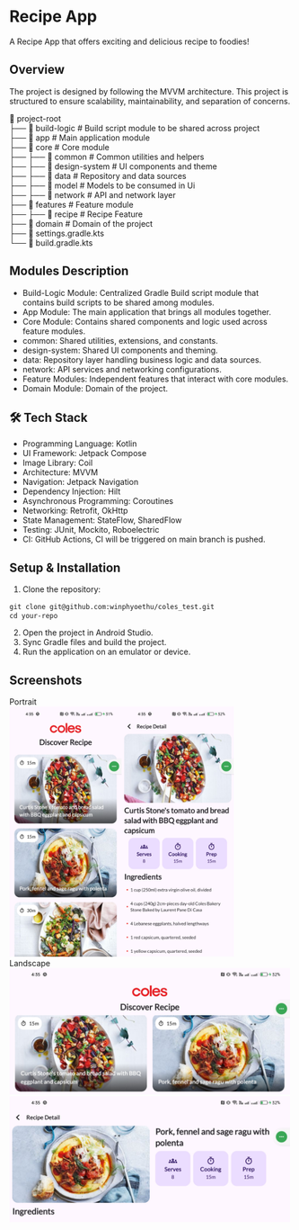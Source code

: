 # Recipe App

A Recipe App that offers exciting and delicious recipe to foodies!

## Overview
The project is designed by following the MVVM architecture. This project is structured to ensure scalability, maintainability, and separation of concerns.

📂 project-root<br>
├── 📂 build-logic        # Build script module to be shared across project<br>
├── 📂 app                # Main application module<br>
├── 📂 core               # Core module<br>
├── ├── 📂 common         # Common utilities and helpers<br>
├── ├── 📂 design-system  # UI components and theme<br>
├── ├── 📂 data           # Repository and data sources<br>
├── ├── 📂 model          # Models to be consumed  in Ui<br>
├── ├── 📂 network        # API and network layer<br>
├── 📂 features           # Feature module<br>
├── ├── 📂 recipe         # Recipe Feature<br>
├── 📂 domain             # Domain of the project<br>
├── 📄 settings.gradle.kts<br>
└── 📄 build.gradle.kts<br>

## Modules Description
- Build-Logic Module: Centralized Gradle Build script module that contains build scripts to be shared among modules.
- App Module: The main application that brings all modules together.
- Core Module: Contains shared components and logic used across feature modules.
- common: Shared utilities, extensions, and constants.
- design-system: Shared UI components and theming.
- data: Repository layer handling business logic and data sources.
- network: API services and networking configurations.
- Feature Modules: Independent features that interact with core modules.
- Domain Module: Domain of the project.

## 🛠️ Tech Stack
- Programming Language: Kotlin
- UI Framework: Jetpack Compose
- Image Library: Coil
- Architecture: MVVM
- Navigation: Jetpack Navigation
- Dependency Injection: Hilt
- Asynchronous Programming: Coroutines
- Networking: Retrofit, OkHttp
- State Management: StateFlow, SharedFlow
- Testing: JUnit, Mockito, Roboelectric
- CI: GitHub Actions, CI will be triggered on main branch is pushed.

## Setup & Installation

1. Clone the repository:
```
git clone git@github.com:winphyoethu/coles_test.git
cd your-repo
```
2. Open the project in Android Studio.
3. Sync Gradle files and build the project.
4. Run the application on an emulator or device.

## Screenshots
Portrait<br/>
<img src="https://github.com/winphyoethu/coles_test/blob/main/screenshots/portrait.jpg?raw=true" width="200" alt="portrait"/><img src="https://github.com/winphyoethu/coles_test/blob/main/screenshots/portrait_detail.jpg?raw=true" width="200" alt="portrait_detail"/><br/>
Landscape<br/>
<img src="https://github.com/winphyoethu/coles_test/blob/main/screenshots/landscape.jpg?raw=true" width="500" alt="landscape"/><img src="https://github.com/winphyoethu/coles_test/blob/main/screenshots/landscape_detail.jpg?raw=true" width="500" alt="landscape_detail"/>
